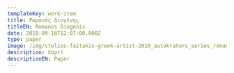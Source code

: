 ```yaml
---
templateKey: work-item
title: Ρωμανός Διογένης
titleEN: Romanos Diogenis
date: 2010-09-16T12:07:00.000Z
type: paper
image: /img/stelios-faitakis-greek-artist-2010_autokrators_series_romanosdiogenis.jpg
description: Χαρτί
descriptionEN: Paper
---
```

